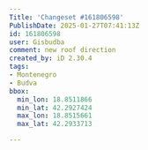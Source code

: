 ```yaml
---
Title: 'Changeset #161806598'
PublishDate: 2025-01-27T07:41:13Z
id: 161806598
user: Gisbudba
comment: new roof direction
created_by: iD 2.30.4
tags:
- Montenegro
- Budva
bbox:
  min_lon: 18.8511866
  min_lat: 42.2927424
  max_lon: 18.8515661
  max_lat: 42.2933713

---
```

